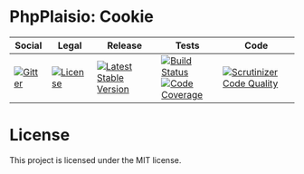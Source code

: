 # PhpPlaisio: Cookie

<table>
<thead>
<tr>
<th>Social</th>
<th>Legal</th>
<th>Release</th>
<th>Tests</th>
<th>Code</th>
</tr>
</thead>
<tbody>
<tr>
<td>
<a href="https://gitter.im/PhpPlaisio/PhpPlaisio"><img src="https://badges.gitter.im/PhpPlaisio/PhpPlaisio.svg" alt="Gitter"/></a>
</td>
<td>
<a href="https://packagist.org/packages/plaisio/cookie"><img src="https://poser.pugx.org/plaisio/cookie/license" alt="License"/></a>
</td>
<td>
<a href="https://packagist.org/packages/plaisio/cookie"><img src="https://poser.pugx.org/plaisio/cookie/v/stable" alt="Latest Stable Version"/></a>
</td>
<td>
<a href="https://github.com/PhpPlaisio/cookie/actions/workflows/unit.yml"><img src="https://github.com/PhpPlaisio/cookie/actions/workflows/unit.yml/badge.svg" alt="Build Status"/></a><br/>
<a href="https://codecov.io/gh/PhpPlaisio/cookie"><img src="https://codecov.io/gh/PhpPlaisio/cookie/branch/master/graph/badge.svg" alt="Code Coverage"/></a>
</td>
<td>
<a href="https://scrutinizer-ci.com/g/PhpPlaisio/cookie/?branch=master"><img src="https://scrutinizer-ci.com/g/PhpPlaisio/cookie/badges/quality-score.png?b=master" alt="Scrutinizer Code Quality"/></a>
</td>
</tr>
</tbody>
</table>

# License

This project is licensed under the MIT license.
